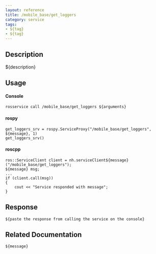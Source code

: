```yaml
---
layout: reference
title: /mobile_base/get_loggers
category: service
tags: 
- ${tag} 
- ${tag}
---
```


## Description
${description}

## Usage
#### Console
```
rosservice call /mobile_base/get_loggers ${arguments}
```

#### rospy
```
get_loggers_srv = rospy.ServiceProxy("/mobile_base/get_loggers", ${message}, 1)
get_loggers_srv()
```

#### roscpp
```
ros::ServiceClient client = nh.serviceClient${message}("/mobile_base/get_loggers");
${message} msg;
...
if (client.call(msg))
{
    cout << "Service responded with message";
}
```

## Response
```
${paste the response from calling the service on the console}
```

## Related Documentation
``${message}``  
